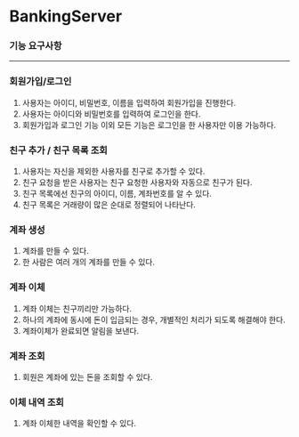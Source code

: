 # BankingServer

### 기능 요구사항

---

### 회원가입/로그인

1. 사용자는 아이디, 비밀번호, 이름을 입력하여 회원가입을 진행한다.
2. 사용자는 아이디와 비밀번호를 입력하여 로그인을 한다.
3. 회원가입과 로그인 기능 이외 모든 기능은 로그인을 한 사용자만 이용 가능하다.

### 친구 추가 / 친구 목록 조회

1. 사용자는 자신을 제외한 사용자를 친구로 추가할 수 있다.
2. 친구 요청을 받은 사용자는 친구 요청한 사용자와 자동으로 친구가 된다.
3. 친구 목록에선 친구의 아이디, 이름, 계좌번호를 알 수 있다.
4. 친구 목록은 거래량이 많은 순대로 정렬되어 나타난다.

### 계좌 생성

1. 계좌를 만들 수 있다.
2. 한 사람은 여러 개의 계좌를 만들 수 있다.

### 계좌 이체

1. 계좌 이체는 친구끼리만 가능하다.
2. 하나의 계좌에 동시에 돈이 입금되는 경우, 개별적인 처리가 되도록 해결해야 한다.
3. 계좌이체가 완료되면 알림을 보낸다.

### 계좌 조회

1. 회원은 계좌에 있는 돈을 조회할 수 있다.

### 이체 내역 조회

1. 계좌 이체한 내역을 확인할 수 있다.




